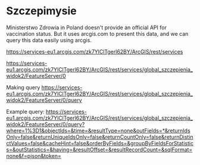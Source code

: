 # Szczepimysie

Ministerstwo Zdrowia in Poland doesn't provide an official API for vaccination status. But it uses arcgis.com to present this data, and we can query this data easily using arcgis.

https://services-eu1.arcgis.com/zk7YlClTgerl62BY/ArcGIS/rest/services

https://services-eu1.arcgis.com/zk7YlClTgerl62BY/ArcGIS/rest/services/global_szczepienia_widok2/FeatureServer/0

Making query
https://services-eu1.arcgis.com/zk7YlClTgerl62BY/ArcGIS/rest/services/global_szczepienia_widok2/FeatureServer/0/query

Example query:
https://services-eu1.arcgis.com/zk7YlClTgerl62BY/ArcGIS/rest/services/global_szczepienia_widok2/FeatureServer/0/query?where=1%3D1&objectIds=&time=&resultType=none&outFields=*&returnIdsOnly=false&returnUniqueIdsOnly=false&returnCountOnly=false&returnDistinctValues=false&cacheHint=false&orderByFields=&groupByFieldsForStatistics=&outStatistics=&having=&resultOffset=&resultRecordCount=&sqlFormat=none&f=pjson&token=